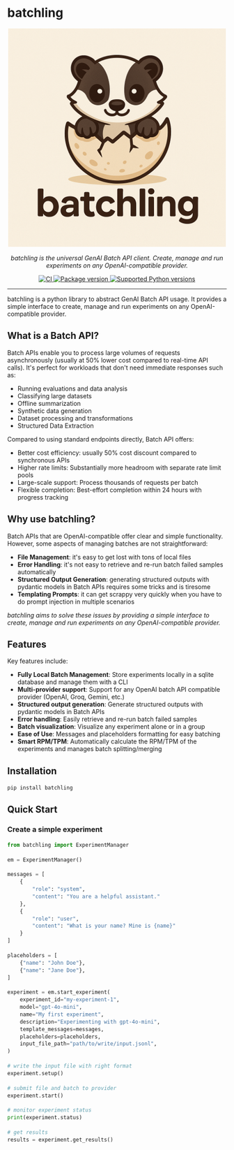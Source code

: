 # batchling

<div align="center">
<img src="./docs/assets/images/batchling.png" alt="batchling logo" width="500" role="img">
</div>
<p align="center">
    <em>batchling is the universal GenAI Batch API client. Create, manage and run experiments on any OpenAI-compatible provider.</em>
</p>
<p align="center">
<a href="https://github.com/vienneraphael/batchling/actions/workflows/ci.yml" target="_blank">
    <img src="https://github.com/vienneraphael/batchling/actions/workflows/ci.yml/badge.svg" alt="CI">
<a href="https://pypi.org/project/batchling" target="_blank">
    <img src="https://img.shields.io/pypi/v/batchling?color=%2334D058&label=pypi%20package" alt="Package version">
</a>
<a href="https://pypi.org/project/batchling" target="_blank">
    <img src="https://img.shields.io/pypi/pyversions/batchling.svg?color=%2334D058" alt="Supported Python versions">
</a>
</p>

---

batchling is a python library to abstract GenAI Batch API usage. It provides a simple interface to create, manage and run experiments on any OpenAI-compatible provider.

## What is a Batch API?

Batch APIs enable you to process large volumes of requests asynchronously (usually at 50% lower cost compared to real-time API calls). It's perfect for workloads that don't need immediate responses such as:

- Running evaluations and data analysis
- Classifying large datasets
- Offline summarization
- Synthetic data generation
- Dataset processing and transformations
- Structured Data Extraction

Compared to using standard endpoints directly, Batch API offers:

- Better cost efficiency: usually 50% cost discount compared to synchronous APIs
- Higher rate limits: Substantially more headroom with separate rate limit pools
- Large-scale support: Process thousands of requests per batch
- Flexible completion: Best-effort completion within 24 hours with progress tracking

## Why use batchling?

Batch APIs that are OpenAI-compatible offer clear and simple functionality. However, some aspects of managing batches are not straightforward:

- **File Management**: it's easy to get lost with tons of local files
- **Error Handling**: it's not easy to retrieve and re-run batch failed samples automatically
- **Structured Output Generation**: generating structured outputs with pydantic models in Batch APIs requires some tricks and is tiresome
- **Templating Prompts**: it can get scrappy very quickly when you have to do prompt injection in multiple scenarios

_batchling aims to solve these issues by providing a simple interface to create, manage and run experiments on any OpenAI-compatible provider._

## Features

Key features include:

- **Fully Local Batch Management**: Store experiments locally in a sqlite database and manage them with a CLI
- **Multi-provider support**: Support for any OpenAI batch API compatible provider (OpenAI, Groq, Gemini, etc.)
- **Structured output generation**: Generate structured outputs with pydantic models in Batch APIs
- **Error handling**: Easily retrieve and re-run batch failed samples
- **Batch visualization**: Visualize any experiment alone or in a group
- **Ease of Use**: Messages and placeholders formatting for easy batching
- **Smart RPM/TPM**: Automatically calculate the RPM/TPM of the experiments and manages batch splitting/merging

## Installation

```bash
pip install batchling
```

## Quick Start

### Create a simple experiment

```python
from batchling import ExperimentManager

em = ExperimentManager()

messages = [
    {
        "role": "system",
        "content": "You are a helpful assistant."
    },
    {
        "role": "user",
        "content": "What is your name? Mine is {name}"
    }
]

placeholders = [
    {"name": "John Doe"},
    {"name": "Jane Doe"},
]

experiment = em.start_experiment(
    experiment_id="my-experiment-1",
    model="gpt-4o-mini",
    name="My first experiment",
    description="Experimenting with gpt-4o-mini",
    template_messages=messages,
    placeholders=placeholders,
    input_file_path="path/to/write/input.jsonl",
)

# write the input file with right format
experiment.setup()

# submit file and batch to provider
experiment.start()

# monitor experiment status
print(experiment.status)

# get results
results = experiment.get_results()

```
